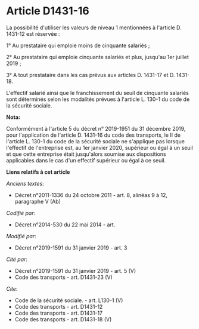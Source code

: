 # Article D1431-16

La possibilité d'utiliser les valeurs de niveau 1 mentionnées à l'article D. 1431-12 est réservée : 

1° Au prestataire qui emploie moins de cinquante salariés ; 

2° Au prestataire qui emploie cinquante salariés et plus, jusqu'au 1er juillet 2019 ; 

3° A tout prestataire dans les cas prévus aux articles D. 1431-17 et D. 1431-18. 

L'effectif salarié ainsi que le franchissement du seuil de cinquante salariés sont déterminés selon les modalités prévues à
l'article L. 130-1 du code de la sécurité sociale.

**Nota:**

Conformément à l'article 5 du décret n° 2019-1951 du 31 décembre 2019, pour l'application de l'article D. 1431-16 du code des
transports, le II de l'article L. 130-1 du code de la sécurité sociale ne s'applique pas lorsque l'effectif de l'entreprise
est, au 1er janvier 2020, supérieur ou égal à un seuil et que cette entreprise était jusqu'alors soumise aux dispositions
applicables dans le cas d'un effectif supérieur ou égal à ce seuil.

**Liens relatifs à cet article**

_Anciens textes_:

  - Décret n°2011-1336 du 24 octobre 2011 - art. 8, alinéas 9 à 12, paragraphe V (Ab)

_Codifié par_:

  - Décret n°2014-530 du 22 mai 2014 - art.

_Modifié par_:

  - Décret n°2019-1591 du 31 janvier 2019 - art. 3

_Cité par_:

  - Décret n°2019-1591 du 31 janvier 2019 - art. 5 (V)
  - Code des transports - art. D1431-23 (V)

_Cite_:

  - Code de la sécurité sociale. - art. L130-1 (V)
  - Code des transports - art. D1431-12
  - Code des transports - art. D1431-17
  - Code des transports - art. D1431-18 (V)
